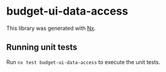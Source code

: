 # budget-ui-data-access

This library was generated with [Nx](https://nx.dev).

## Running unit tests

Run `nx test budget-ui-data-access` to execute the unit tests.
